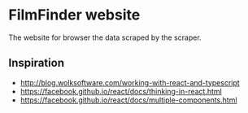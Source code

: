 # FilmFinder website

The website for browser the data scraped by the scraper.

## Inspiration

* http://blog.wolksoftware.com/working-with-react-and-typescript
* https://facebook.github.io/react/docs/thinking-in-react.html
* https://facebook.github.io/react/docs/multiple-components.html
